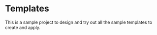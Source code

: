# Templates

This is a sample project to design and try out all the sample templates to create and apply.